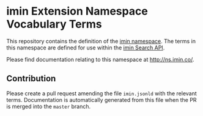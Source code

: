 # imin Extension Namespace Vocabulary Terms

This repository contains the definition of the [imin namespace](http://ns.imin.co/). The terms in this namespace are defined for use within the [imin Search API](https://docs.imin.co).

Please find documentation relating to this namespace at http://ns.imin.co/.

## Contribution

Please create a pull request amending the file `imin.jsonld` with the relevant terms. Documentation is automatically generated from this file when the PR is merged into the `master` branch.
